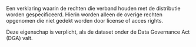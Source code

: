 Een verklaring waarin de rechten die verband houden met de distributie worden gespecificeerd. Hierin worden alleen de overige rechten opgenomen die niet gedekt worden door license of acces rights.

Deze eigenschap is verplicht, als de dataset onder de Data Governance Act (DGA) valt.
